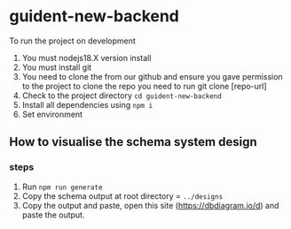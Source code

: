 # guident-new-backend

To run the project on development 
1. You must nodejs18.X version install
2. You must install git
3. You need to clone the from our github and ensure you gave permission to the project
   to clone the repo you need to run git clone [repo-url]
4.  Check to the project directory ``cd guident-new-backend ``   
5. Install all dependencies using  ```npm i```
6. Set environment 


## How to visualise the schema system design

### steps

1. Run ```npm run generate``` 
2. Copy the schema output at root directory  = ```../designs```
3. Copy the output and paste, open this site (https://dbdiagram.io/d) and paste the output. 